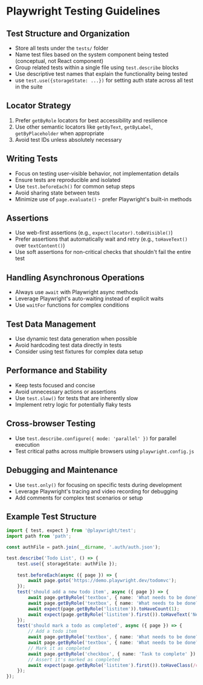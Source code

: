 # Playwright Testing Guidelines

## Test Structure and Organization
- Store all tests under the `tests/` folder
- Name test files based on the system component being tested (conceptual, not React component)
- Group related tests within a single file using `test.describe` blocks
- Use descriptive test names that explain the functionality being tested
- use `test.use({storageState: ...})` for setting auth state across all test in the suite

## Locator Strategy
1. Prefer `getByRole` locators for best accessibility and resilience
2. Use other semantic locators like `getByText`, `getByLabel`, `getByPlaceholder` when appropriate
3. Avoid test IDs unless absolutely necessary

## Writing Tests
- Focus on testing user-visible behavior, not implementation details
- Ensure tests are reproducible and isolated
- Use `test.beforeEach()` for common setup steps
- Avoid sharing state between tests
- Minimize use of `page.evaluate()` - prefer Playwright's built-in methods

## Assertions
- Use web-first assertions (e.g., `expect(locator).toBeVisible()`)
- Prefer assertions that automatically wait and retry (e.g., `toHaveText()` over `textContent()`)
- Use soft assertions for non-critical checks that shouldn't fail the entire test

## Handling Asynchronous Operations
- Always use `await` with Playwright async methods
- Leverage Playwright's auto-waiting instead of explicit waits
- Use `waitFor` functions for complex conditions

## Test Data Management
- Use dynamic test data generation when possible
- Avoid hardcoding test data directly in tests
- Consider using test fixtures for complex data setup

## Performance and Stability
- Keep tests focused and concise
- Avoid unnecessary actions or assertions
- Use `test.slow()` for tests that are inherently slow
- Implement retry logic for potentially flaky tests

## Cross-browser Testing
- Use `test.describe.configure({ mode: 'parallel' })` for parallel execution
- Test critical paths across multiple browsers using `playwright.config.js`

## Debugging and Maintenance
- Use `test.only()` for focusing on specific tests during development
- Leverage Playwright's tracing and video recording for debugging
- Add comments for complex test scenarios or setup

## Example Test Structure
```typescript
import { test, expect } from '@playwright/test';
import path from 'path';

const authFile = path.join(__dirname, '.auth/auth.json');

test.describe('Todo List', () => {
    test.use({ storageState: authFile });
    
    test.beforeEach(async ({ page }) => {
        await page.goto('https://demo.playwright.dev/todomvc');
    });
    test('should add a new todo item', async ({ page }) => {
        await page.getByRole('textbox', { name: 'What needs to be done?' }).fill('New todo item');
        await page.getByRole('textbox', { name: 'What needs to be done?' }).press('Enter');
        await expect(page.getByRole('listitem')).toHaveCount(1);
        await expect(page.getByRole('listitem').first()).toHaveText('New todo item');
    });
    test('should mark a todo as completed', async ({ page }) => {
        // Add a todo item
        await page.getByRole('textbox', { name: 'What needs to be done?' }).fill('Task to complete');
        await page.getByRole('textbox', { name: 'What needs to be done?' }).press('Enter');
        // Mark it as completed
        await page.getByRole('checkbox', { name: 'Task to complete' }).check();
        // Assert it's marked as completed
        await expect(page.getByRole('listitem').first()).toHaveClass(/completed/);
    });
});
```